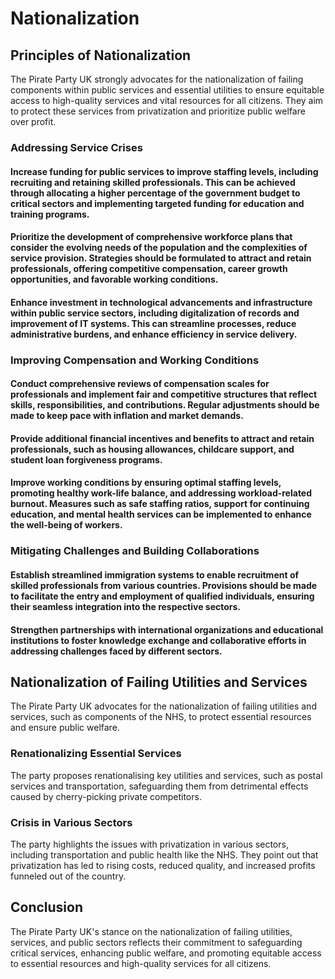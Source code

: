 # Nationalization

## Principles of Nationalization

The Pirate Party UK strongly advocates for the nationalization of failing components within public services and essential utilities to ensure equitable access to high-quality services and vital resources for all citizens. They aim to protect these services from privatization and prioritize public welfare over profit.

### Addressing Service Crises

#### Increase funding for public services to improve staffing levels, including recruiting and retaining skilled professionals. This can be achieved through allocating a higher percentage of the government budget to critical sectors and implementing targeted funding for education and training programs.

#### Prioritize the development of comprehensive workforce plans that consider the evolving needs of the population and the complexities of service provision. Strategies should be formulated to attract and retain professionals, offering competitive compensation, career growth opportunities, and favorable working conditions.

#### Enhance investment in technological advancements and infrastructure within public service sectors, including digitalization of records and improvement of IT systems. This can streamline processes, reduce administrative burdens, and enhance efficiency in service delivery.

### Improving Compensation and Working Conditions

#### Conduct comprehensive reviews of compensation scales for professionals and implement fair and competitive structures that reflect skills, responsibilities, and contributions. Regular adjustments should be made to keep pace with inflation and market demands.

#### Provide additional financial incentives and benefits to attract and retain professionals, such as housing allowances, childcare support, and student loan forgiveness programs.

#### Improve working conditions by ensuring optimal staffing levels, promoting healthy work-life balance, and addressing workload-related burnout. Measures such as safe staffing ratios, support for continuing education, and mental health services can be implemented to enhance the well-being of workers.

### Mitigating Challenges and Building Collaborations

#### Establish streamlined immigration systems to enable recruitment of skilled professionals from various countries. Provisions should be made to facilitate the entry and employment of qualified individuals, ensuring their seamless integration into the respective sectors.

#### Strengthen partnerships with international organizations and educational institutions to foster knowledge exchange and collaborative efforts in addressing challenges faced by different sectors.

## Nationalization of Failing Utilities and Services

The Pirate Party UK advocates for the nationalization of failing utilities and services, such as components of the NHS, to protect essential resources and ensure public welfare.

### Renationalizing Essential Services

The party proposes renationalising key utilities and services, such as postal services and transportation, safeguarding them from detrimental effects caused by cherry-picking private competitors.

### Crisis in Various Sectors

The party highlights the issues with privatization in various sectors, including transportation and public health like the NHS. They point out that privatization has led to rising costs, reduced quality, and increased profits funneled out of the country.

## Conclusion

The Pirate Party UK's stance on the nationalization of failing utilities, services, and public sectors reflects their commitment to safeguarding critical services, enhancing public welfare, and promoting equitable access to essential resources and high-quality services for all citizens.
